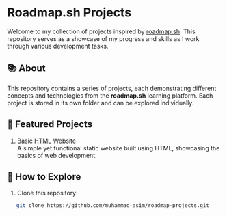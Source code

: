# Roadmap.sh Projects

Welcome to my collection of projects inspired by [roadmap.sh](https://roadmap.sh). This repository serves as a showcase of my progress and skills as I work through various development tasks.

## 📚 About
This repository contains a series of projects, each demonstrating different concepts and technologies from the **roadmap.sh** learning platform. Each project is stored in its own folder and can be explored individually.

## 🌟 Featured Projects
1. [Basic HTML Website](./Basic)  
   A simple yet functional static website built using HTML, showcasing the basics of web development.  

## 🔧 How to Explore
1. Clone this repository:

```sh
   git clone https://github.com/muhammad-asim/roadmap-projects.git
```